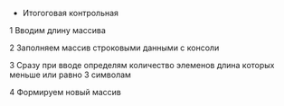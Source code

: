 * Итогоговая контрольная

1 Вводим длину массива

2 Заполняем массив строковыми данными с консоли

3 Сразу при вводе определям количество элеменов длина которых меньше или равно 3 символам

4 Формируем новый массив